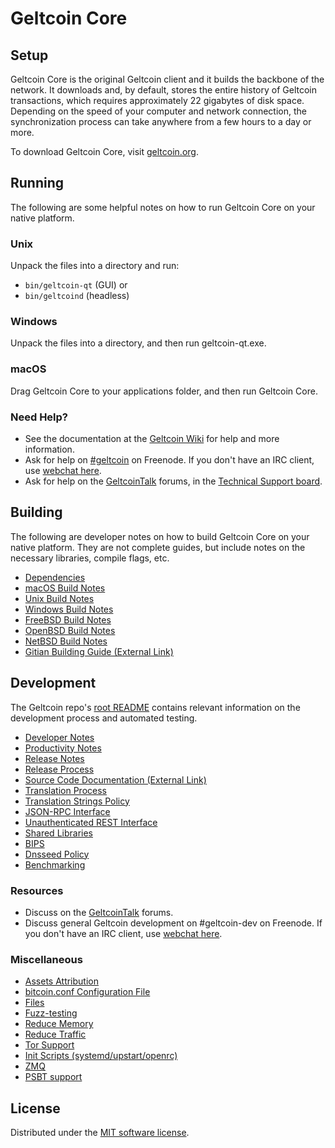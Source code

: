 Geltcoin Core
=============

Setup
---------------------
Geltcoin Core is the original Geltcoin client and it builds the backbone of the network. It downloads and, by default, stores the entire history of Geltcoin transactions, which requires approximately 22 gigabytes of disk space. Depending on the speed of your computer and network connection, the synchronization process can take anywhere from a few hours to a day or more.

To download Geltcoin Core, visit [geltcoin.org](https://geltcoin.org/).

Running
---------------------
The following are some helpful notes on how to run Geltcoin Core on your native platform.

### Unix

Unpack the files into a directory and run:

- `bin/geltcoin-qt` (GUI) or
- `bin/geltcoind` (headless)

### Windows

Unpack the files into a directory, and then run geltcoin-qt.exe.

### macOS

Drag Geltcoin Core to your applications folder, and then run Geltcoin Core.

### Need Help?

* See the documentation at the [Geltcoin Wiki](https://geltcoin.info/) for help and more information.
* Ask for help on [#geltcoin](https://webchat.freenode.net/#geltcoin) on Freenode. If you don't have an IRC client, use [webchat here](https://webchat.freenode.net/#geltcoin).
* Ask for help on the [GeltcoinTalk](https://geltcointalk.io/) forums, in the [Technical Support board](https://geltcointalk.io/c/technical-support).

Building
---------------------
The following are developer notes on how to build Geltcoin Core on your native platform. They are not complete guides, but include notes on the necessary libraries, compile flags, etc.

- [Dependencies](dependencies.md)
- [macOS Build Notes](build-osx.md)
- [Unix Build Notes](build-unix.md)
- [Windows Build Notes](build-windows.md)
- [FreeBSD Build Notes](build-freebsd.md)
- [OpenBSD Build Notes](build-openbsd.md)
- [NetBSD Build Notes](build-netbsd.md)
- [Gitian Building Guide (External Link)](https://github.com/bitcoin-core/docs/blob/master/gitian-building.md)

Development
---------------------
The Geltcoin repo's [root README](/README.md) contains relevant information on the development process and automated testing.

- [Developer Notes](developer-notes.md)
- [Productivity Notes](productivity.md)
- [Release Notes](release-notes.md)
- [Release Process](release-process.md)
- [Source Code Documentation (External Link)](https://doxygen.bitcoincore.org/)
- [Translation Process](translation_process.md)
- [Translation Strings Policy](translation_strings_policy.md)
- [JSON-RPC Interface](JSON-RPC-interface.md)
- [Unauthenticated REST Interface](REST-interface.md)
- [Shared Libraries](shared-libraries.md)
- [BIPS](bips.md)
- [Dnsseed Policy](dnsseed-policy.md)
- [Benchmarking](benchmarking.md)

### Resources
* Discuss on the [GeltcoinTalk](https://geltcointalk.io/) forums.
* Discuss general Geltcoin development on #geltcoin-dev on Freenode. If you don't have an IRC client, use [webchat here](https://webchat.freenode.net/#geltcoin-dev).

### Miscellaneous
- [Assets Attribution](assets-attribution.md)
- [bitcoin.conf Configuration File](bitcoin-conf.md)
- [Files](files.md)
- [Fuzz-testing](fuzzing.md)
- [Reduce Memory](reduce-memory.md)
- [Reduce Traffic](reduce-traffic.md)
- [Tor Support](tor.md)
- [Init Scripts (systemd/upstart/openrc)](init.md)
- [ZMQ](zmq.md)
- [PSBT support](psbt.md)

License
---------------------
Distributed under the [MIT software license](/COPYING).
